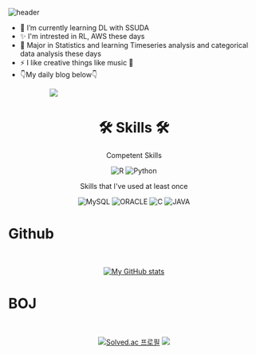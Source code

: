 ![header](https://capsule-render.vercel.app/api?type=slice&color=auto&height=200&text=JJLEE&fontAlign=70&rotate=13&fontAlignY=25&desc=welcome%20to%20my%20git&descAlign=70.&descAlignY=44)

- 🌱 I’m currently learning DL with SSUDA
- ✨ I'm intrested in RL, AWS these days
- 📒 Major in Statistics and learning Timeseries analysis and categorical data analysis these days
- ⚡ I like creative things like music 🎹
- 👇My daily blog below👇
<p>&nbsp; &nbsp; &nbsp; &nbsp;&nbsp; &nbsp; &nbsp; &nbsp;&nbsp; &nbsp; &nbsp; &nbsp;<a href="https://blog.naver.com/dlwjdwls1515" target="_blank"><img src="https://img.shields.io/badge/BLOG-EA4AAA?style=flat&logo=Naver&logoColor=white"/></a></p>


<h1 align="center">🛠 Skills 🛠</h1>

<p align="center"> Competent Skills </p>

<p align="center"> 
  <img alt="R" src = "https://img.shields.io/badge/R-276DC3.svg?&style=flat-square&logo=R&logoColor=white"/>
  <img alt="Python" src ="https://img.shields.io/badge/Python-3776AB.svg?&style=flat-square&logo=Python&logoColor=white"/>

<p align="center"> Skills that I've used at least once </p>

<p align="center">
   <img alt="MySQL" src ="https://img.shields.io/badge/MySQL-4479A1.svg?&style=flat-square&logo=MySQL&logoColor=white"/>
  <img alt="ORACLE" src ="https://img.shields.io/badge/ORACLE-F80000.svg?&style=flat-square&logo=ORACLE&logoColor=white"/>
  <img alt="C" src ="https://img.shields.io/badge/C-A8B9CC.svg?&style=flat-square&logo=C&logoColor=white"/>
  <img alt="JAVA" src ="https://img.shields.io/badge/JAVA-007396.svg?&style=flat-square&logo=JAVA&logoColor=white"/>
  


</p>

# Github

<br>
<div align="center">
 
  [![My GitHub stats](https://github-readme-stats.vercel.app/api?username=jjlee6496&show_icons=true)](https://github.com/anuraghazra/github-readme-stats)
</div>

# BOJ
<br>
<div align="center">
  
[![Solved.ac
프로필](http://mazassumnida.wtf/api/v2/generate_badge?boj=ujin1515)](https://solved.ac/ujin1515)
 <img src="http://mazandi.herokuapp.com/api?handle=ujin1515&theme=cold"/>

</div>
